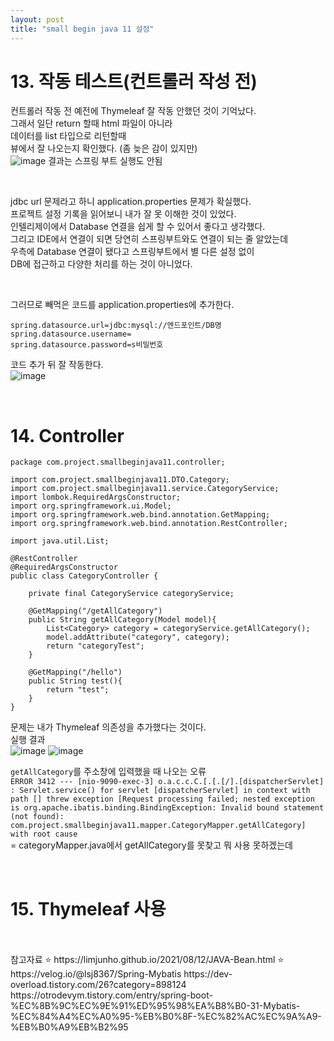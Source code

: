 ```yaml
---
layout: post
title: "small begin java 11 설정"
---
```


# 13. 작동 테스트(컨트롤러 작성 전)
컨트롤러 작동 전 예전에 Thymeleaf 잘 작동 안했던 것이 기억났다.  
그래서 일단 return 할때 html 파일이 아니라  
데이터를 list 타입으로 리턴할때  
뷰에서 잘 나오는지 확인했다. (좀 늦은 감이 있지만)  
![image](https://user-images.githubusercontent.com/86642180/148247766-31718f02-1bab-485d-9173-0843cbca1efa.png)
결과는 스프링 부트 실행도 안됨  

<br>

jdbc url 문제라고 하니 application.properties 문제가 확실했다.  
프로젝트 설정 기록을 읽어보니 내가 잘 못 이해한 것이 있었다.  
인텔리제이에서 Database 연결을 쉽게 할 수 있어서 좋다고 생각했다.  
그리고 IDE에서 연결이 되면 당연히 스프링부트와도 연결이 되는 줄 알았는데  
우측에 Database 연결이 됐다고 스프링부트에서 별 다른 설정 없이  
DB에 접근하고 다양한 처리를 하는 것이 아니었다.  

<br>

그러므로 빼먹은 코드를 application.properties에 추가한다.  
```
spring.datasource.url=jdbc:mysql://엔드포인트/DB명
spring.datasource.username=
spring.datasource.password=s비밀번호
```
코드 추가 뒤 잘 작동한다.  
![image](https://user-images.githubusercontent.com/86642180/148249066-5f3b9538-febe-44ce-bb07-b0cc9b82c3bd.png)

<br>

# 14. Controller
```
package com.project.smallbeginjava11.controller;

import com.project.smallbeginjava11.DTO.Category;
import com.project.smallbeginjava11.service.CategoryService;
import lombok.RequiredArgsConstructor;
import org.springframework.ui.Model;
import org.springframework.web.bind.annotation.GetMapping;
import org.springframework.web.bind.annotation.RestController;

import java.util.List;

@RestController
@RequiredArgsConstructor
public class CategoryController {

    private final CategoryService categoryService;

    @GetMapping("/getAllCategory")
    public String getAllCategory(Model model){
        List<Category> category = categoryService.getAllCategory();
        model.addAttribute("category", category);
        return "categoryTest";
    }

    @GetMapping("/hello")
    public String test(){
        return "test";
    }
}
```

문제는 내가 Thymeleaf 의존성을 추가했다는 것이다.  
실행 결과  
![image](https://user-images.githubusercontent.com/86642180/148254328-eb27f71e-6545-48ac-bb93-80b9585e8eaf.png)
![image](https://user-images.githubusercontent.com/86642180/148254679-d5e89b69-d66a-41f5-9d52-2c4c76870e31.png)  

`getAllCategory`를 주소창에 입력했을 때 나오는 오류  
`ERROR 3412 --- [nio-9090-exec-3] o.a.c.c.C.[.[.[/].[dispatcherServlet]    : Servlet.service() for servlet [dispatcherServlet] in context with path [] threw exception [Request processing failed; nested exception is org.apache.ibatis.binding.BindingException: Invalid bound statement (not found): com.project.smallbeginjava11.mapper.CategoryMapper.getAllCategory] with root cause`  
= categoryMapper.java에서 getAllCategory를 못찾고 뭐 사용 못하겠는데  


<br>

# 15. Thymeleaf 사용



<br>
<br>
참고자료  
⭐ https://limjunho.github.io/2021/08/12/JAVA-Bean.html  
⭐ https://velog.io/@lsj8367/Spring-Mybatis  
https://dev-overload.tistory.com/26?category=898124  
https://otrodevym.tistory.com/entry/spring-boot-%EC%8B%9C%EC%9E%91%ED%95%98%EA%B8%B0-31-Mybatis-%EC%84%A4%EC%A0%95-%EB%B0%8F-%EC%82%AC%EC%9A%A9-%EB%B0%A9%EB%B2%95  
